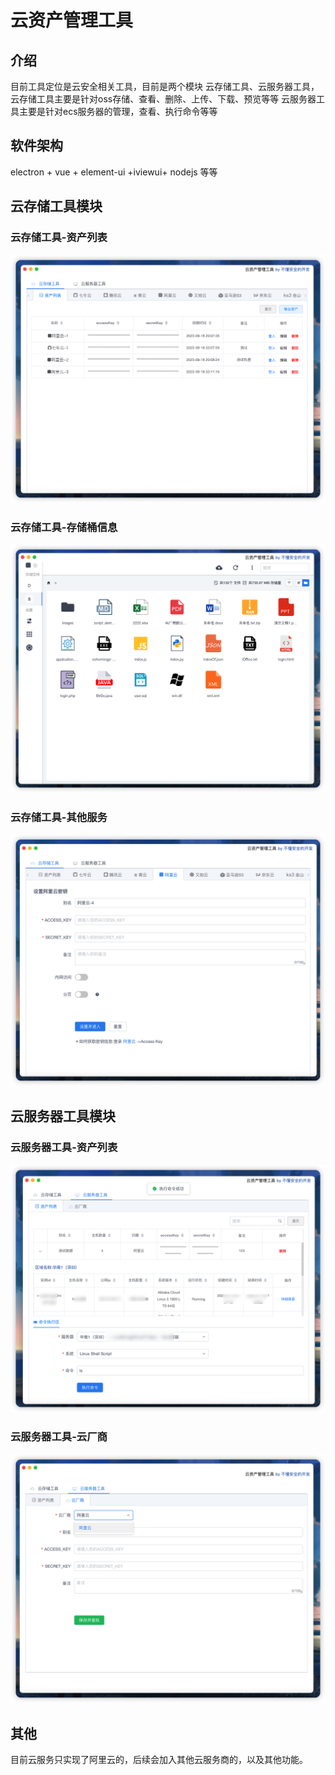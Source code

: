 # 云资产管理工具

## 介绍
目前工具定位是云安全相关工具，目前是两个模块
云存储工具、云服务器工具，
云存储工具主要是针对oss存储、查看、删除、上传、下载、预览等等
云服务器工具主要是针对ecs服务器的管理，查看、执行命令等等

## 软件架构
electron + vue + element-ui +iviewui+ nodejs 等等  

## 云存储工具模块
<h3>云存储工具-资产列表</h3>
<img src="info/mac-1.png">
<h3>云存储工具-存储桶信息</h3>
<img src="info/mac-1-1.png">
<h3>云存储工具-其他服务</h3>
<img src="info/mac-1-2.png">

## 云服务器工具模块
<h3>云服务器工具-资产列表</h3>
<img src="info/mac-2-1.png">
<h3>云服务器工具-云厂商</h3>
<img src="info/mac-2-2.png">


## 其他
目前云服务只实现了阿里云的，后续会加入其他云服务商的，以及其他功能。



